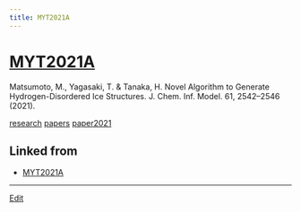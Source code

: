 ```yaml
---
title: MYT2021A
---
```

# [MYT2021A](/MYT2021A)

Matsumoto, M., Yagasaki, T. & Tanaka, H. Novel Algorithm to Generate Hydrogen-Disordered Ice Structures. J. Chem. Inf. Model. 61, 2542–2546 (2021).



[research](/research) [papers](/papers) [paper2021](/paper2021)


## Linked from

* [MYT2021A](/MYT2021A)


----

[Edit](https://github.com/vitroid/vitroid.github.io/edit/master/MD/MYT2021A.md)

